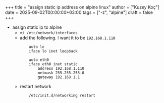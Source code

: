 +++
title = "assign static ip address on alpine linux"
author = ["Kuzey Koç"]
date = 2025-09-02T00:00:00+03:00
tags = ["-z", "alpine"]
draft = false
+++

-   assign static ip to alpine
    -   `vi /etc/network/interfaces`
    -   add the following. I want it to be `192.168.1.110`
        ```shell
            auto lo
            iface lo inet loopback

            auto eth0
            iface eth0 inet static
                address 192.168.1.110
                netmask 255.255.255.0
                gateway 192.168.1.1
        ```
    -   restart network
        ```shell
            /etc/init.d/networking restart
        ```
